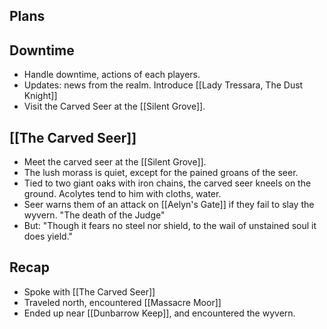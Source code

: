 ## Plans

## Downtime
- Handle downtime, actions of each players.
- Updates: news from the realm. Introduce [[Lady Tressara, The Dust Knight]]
- Visit the Carved Seer at the [[Silent Grove]].
## [[The Carved Seer]]
- Meet the carved seer at the [[Silent Grove]].
- The lush morass is quiet, except for the pained groans of the seer.
- Tied to two giant oaks with iron chains, the carved seer kneels on the ground. Acolytes tend to him with cloths, water.
- Seer warns them of an attack on [[Aelyn's Gate]] if they fail to slay the wyvern. "The death of the Judge"
- But: "Though it fears no steel nor shield, to the wail of unstained soul it does yield."

## Recap
- Spoke with [[The Carved Seer]]
- Traveled north, encountered [[Massacre Moor]]
- Ended up near [[Dunbarrow Keep]], and encountered the wyvern.